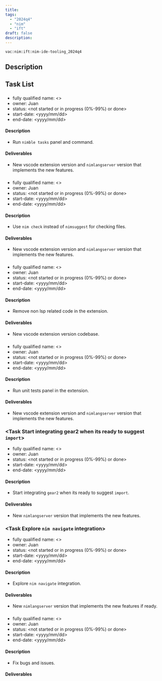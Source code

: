 ```yaml
---
title:
tags:
  - "2024q4"
  - "nim"
  - "ift"
draft: false
description:
---
```


`vac:nim:ift:nim-ide-tooling_2024q4`

## Description

## Task List


### <Task Run nimble tasks panel and command>

* fully qualified name: <>
* owner: Juan
* status: <not started or in progress (0%-99%) or done>
* start-date: <yyyy/mm/dd>
* end-date: <yyyy/mm/dd>

#### Description

- Run `nimble tasks` panel and command.

#### Deliverables

- New vscode extension version and `nimlangserver` version that implements the new features.

### <Task Use nim check instead of nimsuggest for checking files>

* fully qualified name: <>
* owner: Juan
* status: <not started or in progress (0%-99%) or done>
* start-date: <yyyy/mm/dd>
* end-date: <yyyy/mm/dd>  

#### Description

- Use `nim check` instead of `nimsuggest` for checking files.

#### Deliverables

- New vscode extension version and `nimlangserver` version that implements the new features.

### <Task Remove non lsp related code in the extension>

* fully qualified name: <>
* owner: Juan
* status: <not started or in progress (0%-99%) or done>
* start-date: <yyyy/mm/dd>
* end-date: <yyyy/mm/dd>

#### Description

- Remove non lsp related code in the extension.

#### Deliverables

- New vscode extension version codebase.

### <Task Run unit tests panel in the extension>

* fully qualified name: <>
* owner: Juan
* status: <not started or in progress (0%-99%) or done>
* start-date: <yyyy/mm/dd>
* end-date: <yyyy/mm/dd>  

#### Description  

- Run unit tests panel in the extension.

#### Deliverables

- New vscode extension version and `nimlangserver` version that implements the new features.

### <Task Start integrating gear2 when its ready to suggest `import`>


* fully qualified name: <>
* owner: Juan
* status: <not started or in progress (0%-99%) or done>
* start-date: <yyyy/mm/dd>
* end-date: <yyyy/mm/dd>

#### Description

- Start integrating `gear2` when its ready to suggest `import`.

#### Deliverables

- New `nimlangserver` version that implements the new features.

### <Task Explore `nim navigate` integration>

* fully qualified name: <>
* owner: Juan
* status: <not started or in progress (0%-99%) or done>
* start-date: <yyyy/mm/dd>
* end-date: <yyyy/mm/dd>

#### Description

- Explore `nim navigate` integration.

#### Deliverables

- New `nimlangserver` version that implements the new features if ready.

### <Task Fix bugs and issues>

  * fully qualified name: <>
* owner: Juan
* status: <not started or in progress (0%-99%) or done>
* start-date: <yyyy/mm/dd>
* end-date: <yyyy/mm/dd>

#### Description

- Fix bugs and issues.

#### Deliverables



